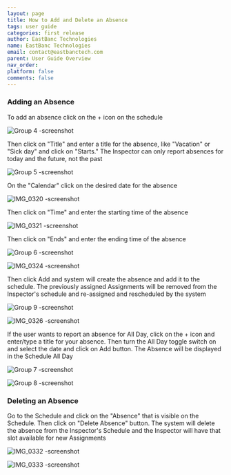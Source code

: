```yaml
---
layout: page
title: How to Add and Delete an Absence
tags: user guide
categories: first release
author: EastBanc Technologies
name: EastBanc Technologies
email: contact@eastbanctech.com
parent: User Guide Overview
nav_order: 
platform: false
comments: false
---
```



### Adding an Absence

To add an absence click on the + icon on the schedule

![Group 4 -screenshot](https://user-images.githubusercontent.com/84864458/123666612-607b5c00-d807-11eb-9df6-3b9b20facceb.png)

Then click on "Title" and enter a title for the absence, like "Vacation" or "Sick day" and click on "Starts." The Inspector can only report absences for today and the future, not the past

![Group 5 -screenshot](https://user-images.githubusercontent.com/84864458/123666697-725cff00-d807-11eb-9a55-621744d61103.png)

On the "Calendar" click on the desired date for the absence 

![IMG_0320 -screenshot](https://user-images.githubusercontent.com/84864458/123666961-adf7c900-d807-11eb-9153-8e3cfe2bf16c.png)

Then click on "Time" and enter the starting time of the absence

![IMG_0321 -screenshot](https://user-images.githubusercontent.com/84864458/123667023-bd771200-d807-11eb-8052-12757f7ef74b.png)

Then click on "Ends" and enter the ending time of the absence

![Group 6 -screenshot](https://user-images.githubusercontent.com/84864458/123667072-c9fb6a80-d807-11eb-893a-191bcb90abc6.png)

![IMG_0324 -screenshot](https://user-images.githubusercontent.com/84864458/123667185-e8616600-d807-11eb-956d-78685969a468.png)

Then click Add and system will create the absence and add it to the schedule. The previously assigned Assignments will be removed from the Inspector's schedule and re-assigned and rescheduled by the system

![Group 9 -screenshot](https://user-images.githubusercontent.com/84864458/123667281-016a1700-d808-11eb-935b-4af1b8de8cdd.png)

![IMG_0326 -screenshot](https://user-images.githubusercontent.com/84864458/123667369-18106e00-d808-11eb-87ef-c6ee483106d9.png)

If the user wants to report an absence for All Day, click on the + icon and enter/type a title for your absence. Then turn the All Day toggle switch on and select the date and click on Add button. The Absence will be displayed in the Schedule All Day

![Group 7 -screenshot](https://user-images.githubusercontent.com/84864458/123667476-2eb6c500-d808-11eb-87f2-e148f1b08ad2.png)

![Group 8 -screenshot](https://user-images.githubusercontent.com/84864458/123667678-5dcd3680-d808-11eb-8ef9-59ef7be0424f.png)

### Deleting an Absence

Go to the Schedule and click on the "Absence" that is visible on the Schedule. Then click on "Delete Absence" button. The system will delete the absence from the Inspector's Schedule and the Inspector will have that slot available for new Assignments

![IMG_0332 -screenshot](https://user-images.githubusercontent.com/84864458/123667904-94a34c80-d808-11eb-8366-86fb1a0e6279.png)

![IMG_0333 -screenshot](https://user-images.githubusercontent.com/84864458/123667957-9f5de180-d808-11eb-9e52-8e2657b74449.png)


